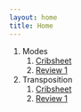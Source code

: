 ```yaml
---
layout: home
title: Home
---
```



1. Modes
	1. [Cribsheet](modes/modes_crib)
	1. [Review 1](modes/modes1)
1. Transposition
	1. [Cribsheet](transposition/transpose_crib)
	2. [Review 1](transposition/transpose1)

<!--
## Music Technology
-->